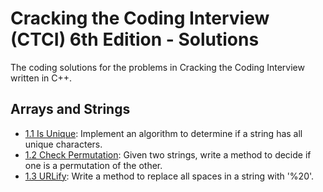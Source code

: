 # Cracking the Coding Interview (CTCI) 6th Edition - Solutions
The coding solutions for the problems in Cracking the Coding Interview written in C++.
## Arrays and Strings
* [1.1 Is Unique](https://github.com/goldtomato/Cracking-the-Coding-Interview-CTCI-/blob/master/Arrays%20and%20Strings/strings_1.cpp): Implement an algorithm to determine if a string has all unique characters.
* [1.2 Check Permutation](https://github.com/goldtomato/Cracking-the-Coding-Interview-CTCI-/blob/master/Arrays%20and%20Strings/strings_2.cpp): Given two strings, write a method to decide if one is a permutation of the other.
* [1.3 URLify](https://github.com/goldtomato/Cracking-the-Coding-Interview-CTCI-/blob/master/Arrays%20and%20Strings/strings_3.cpp): Write a method to replace all spaces in a string with '%20'.
